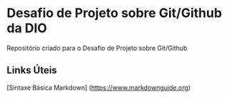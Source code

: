# Desafio de Projeto sobre Git/Github da DIO
Repositório criado para o Desafio de Projeto sobre Git/Github

## Links Úteis

[Sintaxe Básica Markdown] (https://www.markdownguide.org)
